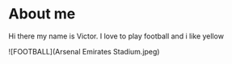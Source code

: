 <h1>About me</h1>
<p>Hi there my name is Victor. I love to play football and i like yellow </p>
![FOOTBALL](Arsenal Emirates Stadium.jpeg)
